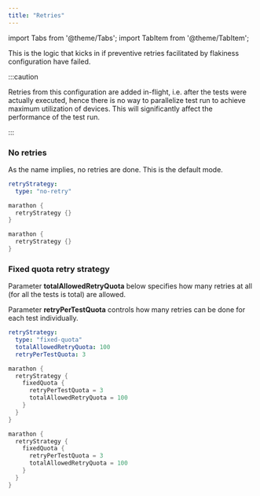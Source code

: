 ```yaml
---
title: "Retries"
---
```


import Tabs from '@theme/Tabs';
import TabItem from '@theme/TabItem';

This is the logic that kicks in if preventive retries facilitated by flakiness configuration have failed.

:::caution

Retries from this configuration are added in-flight, i.e. after the tests were actually executed, hence
there is no way to parallelize test run to achieve maximum utilization of devices. This will significantly affect the performance of the
test run.

:::

### No retries

As the name implies, no retries are done. This is the default mode.

<Tabs>
<TabItem value="YAML" label="Marathonfile">

```yaml
retryStrategy:
  type: "no-retry"
```

</TabItem>
<TabItem value="kts" label="Kotlin DSL">

```kotlin
marathon {
  retryStrategy {}
}
```

</TabItem>
<TabItem value="groovy" label="Groovy DSL">

```groovy
marathon {
  retryStrategy {}
}
```

</TabItem>
</Tabs>

### Fixed quota retry strategy

Parameter **totalAllowedRetryQuota** below specifies how many retries at all (for all the tests is total) are allowed.

Parameter **retryPerTestQuota** controls how many retries can be done for each test individually.

<Tabs>
<TabItem value="YAML" label="Marathonfile">

```yaml
retryStrategy:
  type: "fixed-quota"
  totalAllowedRetryQuota: 100
  retryPerTestQuota: 3
```

</TabItem>
<TabItem value="kts" label="Kotlin DSL">

```kotlin
marathon {
  retryStrategy {
    fixedQuota {
      retryPerTestQuota = 3
      totalAllowedRetryQuota = 100
    }
  }
}
```

</TabItem>
<TabItem value="groovy" label="Groovy DSL">

```groovy
marathon {
  retryStrategy {
    fixedQuota {
      retryPerTestQuota = 3
      totalAllowedRetryQuota = 100
    }
  }
}
```

</TabItem>
</Tabs>
